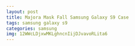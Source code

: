 ```yaml
---
layout: post
title: Majora Mask Fall Samsung Galaxy S9 Case
tags: samsung galaxy s9
categories: samsung
img: 12WWcLDjxwMKLghncnIijDJvavoRLita6
---
```

